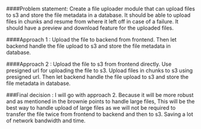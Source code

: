 ####Problem statement:
Create a file uploader module that can upload files to s3 and store the file metadata in a database.
It should be able to upload files in chunks and resume from where it left off in case of a failure.
It should have a preview and download feature for the uploaded files.

####Approach 1 :
Upload the file to backend from frontend.
Then let backend handle the file upload to s3 and store the file metadata in database.

####Approach 2 :
Upload the file to s3 from frontend directly.
Use presigned url for uploading the file to s3.
Upload files in chunks to s3 using presigned url.
Then let backend handle the file upload to s3 and store the file metadata in database.

###Final decision :
I will go with approach 2.
Because it will be more robust and as mentioned in the brownie points to handle large files,
This will be the best way to handle upload of large files as we will not be required to transfer the file twice from frontend to backend and then to s3.
Saving a lot of network bandwidth and time.
